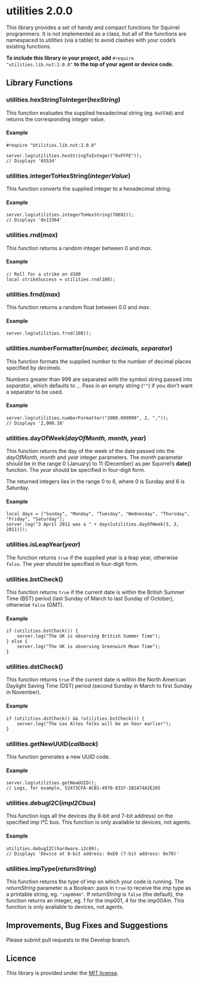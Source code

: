 # utilities 2.0.0 #

This library provides a set of handy and compact functions for Squirrel programmers. It is not implemented as a class, but all of the functions are namespaced to *utilities* (via a table) to avoid clashes with your code’s existing functions.

**To include this library in your project, add** `#require "utilities.lib.nut:2.0.0"` **to the top of your agent or device code.**

## Library Functions ##

### utilities.hexStringToInteger(*hexString*) ###

This function evaluates the supplied hexadecimal string (eg. `0xFFA0`) and returns the corresponding integer value.

#### Example ####

```squirrel
#require "Utilities.lib.nut:2.0.0"

server.log(utilities.hexStringToInteger("0xFFFE"));
// Displays '65534'
```

### utilities.integerToHexString(*integerValue*) ###

This function converts the supplied integer to a hexadecimal string.

#### Example ####

```squirrel
server.log(utilities.integerToHexString(78692));
// Displays '0x13364'
```

### utilities.rnd(*max*) ###

This function returns a random integer between 0 and *max*.

#### Example ####

```squirrel
// Roll for a strike on d100
local strikeSuccess = utilities.rnd(100);
```

### utilities.frnd(*max*) ###

This function returns a random float between 0.0 and *max*.

#### Example ####

```squirrel
server.log(utilities.frnd(100));
```

### utilities.numberFormatter(*number, decimals, separator*) ###

This function formats the supplied *number* to the number of decimal places specified by *decimals*.

Numbers greater than 999 are separated with the symbol string passed into *separator*, which defaults to `,`. Pass in an empty string (`""`) if you don’t want a separator to be used.

#### Example ####

```squirrel
server.log(utilities.numberFormatter("2000.099999", 2, ","));
// Displays '2,000.10'
```

### utilities.dayOfWeek(*dayOfMonth, month, year*) ###

This function returns the day of the week of the date passed into the *dayOfMonth*, *month* and *year* integer parameters. The *month* parameter should be in the range 0 (January) to 11 (December) as per Squirrel’s **date()** function. The *year* should be specified in four-digit form.

The returned integers lies in the range 0 to 6, where 0 is Sunday and 6 is Saturday.

#### Example ####

```squirrel
local days = ["Sunday", "Monday", "Tuesday", "Wednesday", "Thursday", "Friday", "Saturday"];
server.log("3 April 2011 was a " + days[utilities.dayOfWeek(3, 3, 2011)]);
```

### utilities.isLeapYear(*year*) ###

The function returns `true` if the supplied year is a leap year, otherwise `false`. The *year* should be specified in four-digit form.

### utilities.bstCheck() ###

This function returns `true` if the current date is within the British Summer Time (BST) period (last Sunday of March to last Sunday of October), otherwise `false` (GMT).

#### Example ####

```squirrel
if (utilities.bstCheck()) {
    server.log("The UK is observing British Summer Time");
} else {
    server.log("The UK is observing Greenwich Mean Time");
}
```

### utilities.dstCheck() ###

This function returns `true` if the current date is within the North American Daylight Saving Time (DST) period (second Sunday in March to first Sunday in November).

#### Example ####

```squirrel
if (utilities.dstCheck() && !utilities.bstCheck()) {
    server.log("The Los Altos folks will be an hour earlier");
}
```

### utilities.getNewUUID(*callback*) ###

This function generates a new UUID code.

#### Example ####

```squirrel
server.log(utilities.getNewUUID();
// Logs, for example, 52473CFA-ACB1-4978-831F-1B1A74A2E265
```

### utilities.debugI2C(*impI2Cbus*) ###

This function logs all the devices (by 8-bit and 7-bit address) on the specified imp I&sup2;C bus. This function is only available to devices, not agents.

#### Example ####

```squirrel
utilities.debugI2C(hardware.i2c89);
// Displays 'Device at 8-bit address: 0xE0 (7-bit address: 0x70)'
```

### utilities.impType(*returnString*) ###

This function returns the type of imp on which your code is running. The *returnString* parameter is a Boolean: pass in `true` to receive the imp type as a printable string, eg. `"imp004m"`. If *returnString* is `false` (the default), the function returns an integer, eg. 1 for the imp001, 4 for the imp004m.  This function is only available to devices, not agents.

## Improvements, Bug Fixes and Suggestions ##

Please submit pull requests to the Develop branch.

## Licence ##

This library is provided under the [MIT license](LICENSE).

